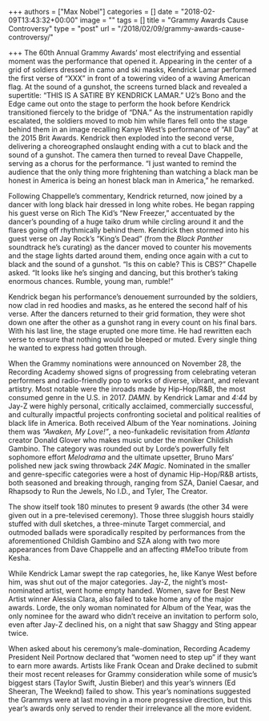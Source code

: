 +++
authors = ["Max Nobel"]
categories = []
date = "2018-02-09T13:43:32+00:00"
image = ""
tags = []
title = "Grammy Awards Cause Controversy"
type = "post"
url = "/2018/02/09/grammy-awards-cause-controversy/"

+++
The 60th Annual Grammy Awards’ most electrifying and essential moment was the performance that opened it. Appearing in the center of a grid of soldiers dressed in camo and ski masks, Kendrick Lamar performed the first verse of “XXX” in front of a towering video of a waving American flag. At the sound of a gunshot, the screens turned black and revealed a supertitle: “THIS IS A SATIRE BY KENDRICK LAMAR.” U2’s Bono and the Edge came out onto the stage to perform the hook before Kendrick transitioned fiercely to the bridge of “DNA.” As the instrumentation rapidly escalated, the soldiers moved to mob him while flares fell onto the stage behind them in an image recalling Kanye West’s performance of “All Day” at the 2015 Brit Awards. Kendrick then exploded into the second verse, delivering a choreographed onslaught ending with a cut to black and the sound of a gunshot. The camera then turned to reveal Dave Chappelle, serving as a chorus for the performance. “I just wanted to remind the audience that the only thing more frightening than watching a black man be honest in America is being an honest black man in America,” he remarked. 

Following Chappelle’s commentary, Kendrick returned, now joined by a dancer with long black hair dressed in long white robes. He began rapping his guest verse on Rich The Kid’s “New Freezer,” accentuated by the dancer’s pounding of a huge taiko drum while circling around it and the flares going off rhythmically behind them. Kendrick then stormed into his guest verse on Jay Rock’s “King’s Dead” (from the _Black Panther_ soundtrack he’s curating) as the dancer moved to counter his movements and the stage lights darted around them, ending once again with a cut to black and the sound of a gunshot. “Is this on cable? This is CBS?” Chapelle asked. “It looks like he’s singing and dancing, but this brother’s taking enormous chances. Rumble, young man, rumble!” 

Kendrick began his performance’s denouement surrounded by the soldiers, now clad in red hoodies and masks, as he entered the second half of his verse. After the dancers returned to their grid formation, they were shot down one after the other as a gunshot rang in every count on his final bars. With his last line, the stage erupted one more time. He had rewritten each verse to ensure that nothing would be bleeped or muted. Every single thing he wanted to express had gotten through.

When the Grammy nominations were announced on November 28, the Recording Academy showed signs of progressing from celebrating veteran performers and radio-friendly pop to works of diverse, vibrant, and relevant artistry. Most notable were the inroads made by Hip-Hop/R&B, the most consumed genre in the U.S. in 2017. _DAMN._ by Kendrick Lamar and _4:44_ by Jay-Z were highly personal, critically acclaimed, commercially successful, and culturally impactful projects confronting societal and political realities of black life in America. Both received Album of the Year nominations. Joining them was _“Awaken, My Love!”_, a neo-funkadelic revisitation from _Atlanta_ creator Donald Glover who makes music under the moniker Childish Gambino. The category was rounded out by Lorde’s powerfully felt sophomore effort _Melodrama_ and the ultimate upsetter, Bruno Mars’ polished new jack swing throwback _24K Magic_. Nominated in the smaller and genre-specific categories were a host of dynamic Hip-Hop/R&B artists, both seasoned and breaking through, ranging from SZA, Daniel Caesar, and Rhapsody to Run the Jewels, No I.D., and Tyler, The Creator.

The show itself took 180 minutes to present 9 awards (the other 34 were given out in a pre-televised ceremony). Those three sluggish hours staidly stuffed with dull sketches, a three-minute Target commercial, and outmoded ballads were sporadically respited by performances from the aforementioned Childish Gambino and SZA along with two more appearances from Dave Chappelle and an affecting #MeToo tribute from Kesha. 

While Kendrick Lamar swept the rap categories, he, like Kanye West before him, was shut out of the major categories. Jay-Z, the night’s most-nominated artist, went home empty handed. Women, save for Best New Artist winner Alessia Clara, also failed to take home any of the major awards. Lorde, the only woman nominated for Album of the Year, was the only nominee for the award who didn’t receive an invitation to perform solo, even after Jay-Z declined his, on a night that saw Shaggy and Sting appear twice. 

When asked about his ceremony’s male-domination, Recording Academy President Neil Portnow declared that “women need to step up” if they want to earn more awards. Artists like Frank Ocean and Drake declined to submit their most recent releases for Grammy consideration while some of music’s biggest stars (Taylor Swift, Justin Bieber) and this year’s winners (Ed Sheeran, The Weeknd) failed to show. This year’s nominations suggested the Grammys were at last moving in a more progressive direction, but this year’s awards only served to render their irrelevance all the more evident.